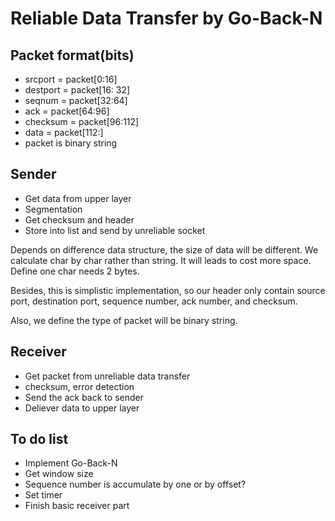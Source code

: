 # Reliable Data Transfer by Go-Back-N

## Packet format(bits)
* srcport = packet[0:16]
* destport = packet[16: 32]
* seqnum = packet[32:64]
* ack = packet[64:96]
* checksum = packet[96:112]
* data = packet[112:]
* packet is binary string

## Sender
* Get data from upper layer
* Segmentation
* Get checksum and header
* Store into list and send by unreliable socket

Depends on difference data structure, the size of data will be different.
We calculate char by char rather than string. It will leads to cost more space.
Define one char needs 2 bytes.

Besides, this is simplistic implementation, so our header only contain
source port, destination port, sequence number, ack number, and checksum.

Also, we define the type of packet will be binary string.

## Receiver
* Get packet from unreliable data transfer
* checksum, error detection
* Send the ack back to sender
* Deliever data to upper layer

## To do list
* Implement Go-Back-N
* Get window size
* Sequence number is accumulate by one or by offset?
* Set timer
* Finish basic receiver part